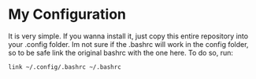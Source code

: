 # My Configuration

It is very simple. If you wanna install it, just copy this entire repository into your .config folder. Im not sure if the .bashrc will work in the config folder, so to be safe link the original bashrc with the one here. To do so, run:

`link ~/.config/.bashrc ~/.bashrc`
